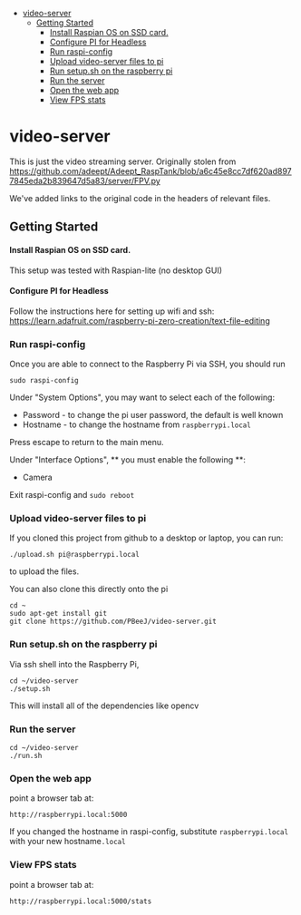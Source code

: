 <!-- START doctoc generated TOC please keep comment here to allow auto update -->
<!-- DON'T EDIT THIS SECTION, INSTEAD RE-RUN doctoc TO UPDATE -->

- [video-server](#video-server)
  - [Getting Started](#getting-started)
    - [Install Raspian OS on SSD card.](#install-raspian-os-on-ssd-card)
    - [Configure PI for Headless](#configure-pi-for-headless)
    - [Run raspi-config](#run-raspi-config)
    - [Upload video-server files to pi](#upload-video-server-files-to-pi)
    - [Run setup.sh on the raspberry pi](#run-setupsh-on-the-raspberry-pi)
    - [Run the server](#run-the-server)
    - [Open the web app](#open-the-web-app)
    - [View FPS stats](#view-fps-stats)

<!-- END doctoc generated TOC please keep comment here to allow auto update -->

# video-server

This is just the video streaming server. Originally stolen from https://github.com/adeept/Adeept_RaspTank/blob/a6c45e8cc7df620ad8977845eda2b839647d5a83/server/FPV.py

We've added links to the original code in the headers of relevant files.

## Getting Started

#### Install Raspian OS on SSD card.

This setup was tested with Raspian-lite (no desktop GUI)

#### Configure PI for Headless

Follow the instructions here for setting up wifi and ssh:
https://learn.adafruit.com/raspberry-pi-zero-creation/text-file-editing

### Run raspi-config

Once you are able to connect to the Raspberry Pi via SSH, you should run

```
sudo raspi-config
```

Under "System Options", you may want to select each of the following:

- Password - to change the pi user password, the default is well known
- Hostname - to change the hostname from `raspberrypi.local`

Press escape to return to the main menu.

Under "Interface Options", ** you must enable the following **:

- Camera

Exit raspi-config and `sudo reboot`

### Upload video-server files to pi

If you cloned this project from github to a desktop or laptop, you can run:

```
./upload.sh pi@raspberrypi.local
```

to upload the files.

You can also clone this directly onto the pi

```
cd ~
sudo apt-get install git
git clone https://github.com/PBeeJ/video-server.git
```

### Run setup.sh on the raspberry pi

Via ssh shell into the Raspberry Pi,

```
cd ~/video-server
./setup.sh
```

This will install all of the dependencies like opencv

### Run the server

```
cd ~/video-server
./run.sh
```

### Open the web app

point a browser tab at:

```
http://raspberrypi.local:5000
```

If you changed the hostname in raspi-config, substitute `raspberrypi.local` with your new hostname`.local`

### View FPS stats

point a browser tab at:

```
http://raspberrypi.local:5000/stats
```
